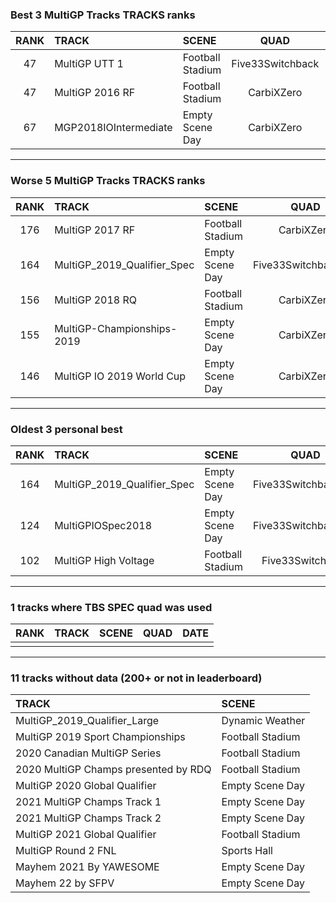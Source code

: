 ### Best 3 MultiGP Tracks TRACKS ranks
|RANK|TRACK|SCENE|QUAD|DATE|
|:---:|:---|:---|:---:|:---:|
|47|MultiGP UTT 1|Football Stadium|Five33Switchback|2022/02/16|
|47|MultiGP 2016 RF|Football Stadium|CarbiXZero|2022/03/04|
|67|MGP2018IOIntermediate|Empty Scene Day|CarbiXZero|2022/03/03|
---
### Worse 5 MultiGP Tracks TRACKS ranks
|RANK|TRACK|SCENE|QUAD|DATE|
|:---:|:---|:---|:---:|:---:|
|176|MultiGP 2017 RF|Football Stadium|CarbiXZero|2022/03/04|
|164|MultiGP_2019_Qualifier_Spec|Empty Scene Day|Five33SwitchbackExp|2021/10/20|
|156|MultiGP 2018 RQ|Football Stadium|CarbiXZero|2022/03/04|
|155|MultiGP-Championships-2019|Empty Scene Day|CarbiXZero|2022/03/04|
|146|MultiGP IO 2019 World Cup|Empty Scene Day|CarbiXZero|2022/03/04|
---
### Oldest 3 personal best
|RANK|TRACK|SCENE|QUAD|DATE|
|:---:|:---|:---|:---:|:---:|
|164|MultiGP_2019_Qualifier_Spec|Empty Scene Day|Five33SwitchbackExp|2021/10/20|
|124|MultiGPIOSpec2018|Empty Scene Day|Five33SwitchbackExp|2021/10/20|
|102|MultiGP High Voltage|Football Stadium|Five33Switchback|2021/11/20|
---
### 1 tracks where TBS SPEC quad was used
|RANK|TRACK|SCENE|QUAD|DATE|
|:---:|:---|:---|:---:|:---:|
||||||
---
### 11 tracks without data (200+ or not in leaderboard)
|TRACK|SCENE|
|:---|:---|
|MultiGP_2019_Qualifier_Large|Dynamic Weather|
|MultiGP 2019 Sport Championships|Football Stadium|
|2020 Canadian MultiGP Series|Football Stadium|
|2020 MultiGP Champs presented by RDQ|Football Stadium|
|MultiGP 2020 Global Qualifier|Empty Scene Day|
|2021 MultiGP Champs Track 1|Empty Scene Day|
|2021 MultiGP Champs Track 2|Empty Scene Day|
|MultiGP 2021 Global Qualifier|Football Stadium|
|MultiGP Round 2 FNL|Sports Hall|
|Mayhem 2021 By YAWESOME|Empty Scene Day|
|Mayhem 22 by SFPV|Empty Scene Day|
